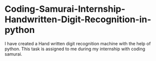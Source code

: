 # Coding-Samurai-Internship-Handwritten-Digit-Recognition-in-python
I have created a Hand written digit recognition machine with the help of python. This task is assigned to me during my internship with coding samurai.

